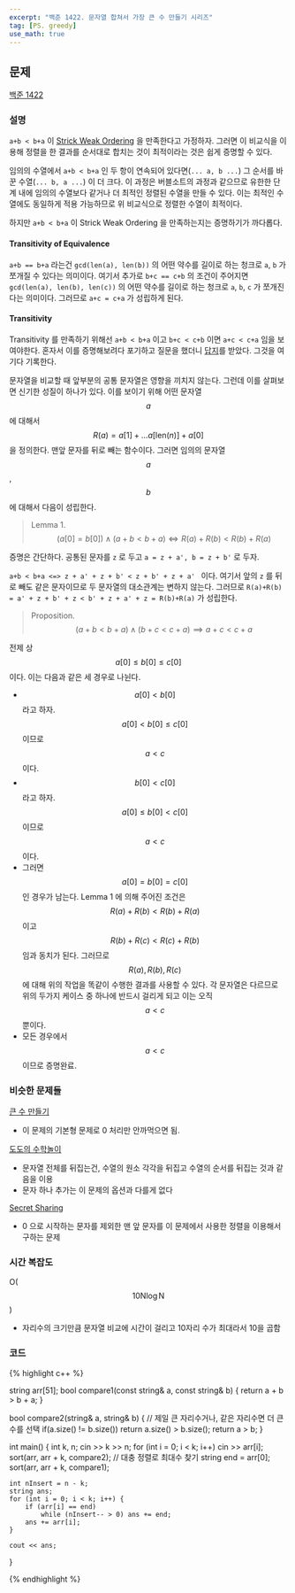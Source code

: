```yaml
---
excerpt: "백준 1422. 문자열 합쳐서 가장 큰 수 만들기 시리즈"
tag: [PS. greedy]
use_math: true
---
```


## 문제

[백준 1422](https://www.acmicpc.net/problem/1422)

### 설명

```a+b < b+a``` 이 [Strick Weak Ordering](https://www.boost.org/sgi/stl/StrictWeakOrdering.html) 을 만족한다고 가정하자. 그러면 이 비교식을 이용해 정렬을 한 결과를 순서대로 합치는 것이 최적이라는 것은 쉽게 증명할 수 있다.　

임의의 수열에서 ```a+b < b+a``` 인 두 항이 연속되어 있다면(``` ... a, b ... ```) 그 순서를 바꾼 수열(```... b, a ...```) 이 더 크다. 이 과정은 버블소트의 과정과 같으므로 유한한 단계 내에 임의의 수열보다 같거나 더 최적인 정렬된 수열을 만들 수 있다. 이는 최적인 수열에도 동일하게 적용 가능하므로 위 비교식으로 정렬한 수열이 최적이다.

하지만 ```a+b < b+a``` 이 Strick Weak Ordering 을 만족하는지는 증명하기가 까다롭다. 


#### Transitivity of Equivalence

```a+b == b+a``` 라는건 ```gcd(len(a), len(b))``` 의 어떤 약수를 길이로 하는 청크로 ```a```, ```b``` 가 쪼개질 수 있다는 의미이다. 여기서 추가로 ```b+c == c+b``` 의 조건이 주어지면 ```gcd(len(a), len(b), len(c))``` 의 어떤 약수를 길이로 하는 청크로 ```a```, ```b```, ```c``` 가 쪼개진다는 의미이다. 그러므로  ```a+c = c+a``` 가 성립하게 된다.

#### Transitivity

Transitivity 를 만족하기 위해선 ```a+b < b+a``` 이고 ```b+c < c+b``` 이면 ```a+c < c+a``` 임을 보여야한다. 혼자서 이를 증명해보려다 포기하고 질문을 했더니 [답지](https://www.acmicpc.net/board/view/96132)를 받았다. 그것을 여기다 기록한다.

문자열을 비교할 때 앞부분의 공통 문자열은 영향을 끼치지 않는다. 그런데 이를 살펴보면 신기한 성질이 하나가 있다. 이를 보이기 위해 어떤 문자열 $$a$$ 에 대해서 $$R(a) = a[1] + ... a[\mathrm{len}(n)] + a[0] $$ 을 정의한다. 맨앞 문자를 뒤로 빼는 함수이다. 그러면 임의의 문자열 $$a$$, $$b$$ 에 대해서 다음이 성립한다.

> Lemma 1. $$\quad  (a[0] = b[0]) \wedge (a+b < b+a)  \iff R(a)+R(b) < R(b)+R(a) $$

증명은 간단하다. 공통된 문자를 ```z``` 로 두고 ```a = z + a', b = z + b'``` 로 두자. 

```a+b < b+a <=> z + a' + z + b' < z + b' + z + a' ``` 이다. 여기서 앞의 ```z``` 를 뒤로 빼도 같은 문자이므로 두 문자열의 대소관계는 변하지 않는다. 그러므로 ```R(a)+R(b) = a' + z + b' + z < b' + z + a' + z = R(b)+R(a)``` 가 성립한다.

> Proposition. $$\quad  (a+b < b+a) \wedge (b+c < c+a) \implies a+c < c+a $$

전제 상 $$a[0] \leq b[0] \leq c[0]$$ 이다. 이는 다음과 같은 세 경우로 나뉜다.
+ $$a[0] < b[0]$$ 라고 하자. $$a[0] < b[0] \leq c[0]$$ 이므로 $$a<c$$ 이다.
+ $$b[0] < c[0]$$ 라고 하자. $$a[0] \leq b[0] < c[0]$$ 이므로 $$a<c$$ 이다.
+ 그러면 $$a[0] = b[0] = c[0]$$ 인 경우가 남는다. Lemma 1 에 의해 주어진 조건은 $$R(a) + R(b) < R(b) + R(a)$$ 이고 $$R(b) + R(c) < R(c) + R(b)$$ 임과 동치가 된다. 그러므로 $$R(a), R(b), R(c)$$ 에 대해 위의 작업을 똑같이 수행한 결과를 사용할 수 있다. 각 문자열은 다르므로 위의 두가지 케이스 중 하나에 반드시 걸리게 되고 이는 오직 $$a<c$$ 뿐이다. 
+ 모든 경우에서 $$a<c$$ 이므로 증명완료.


### 비슷한 문제들

[큰 수 만들기](https://www.acmicpc.net/problem/16496)
+ 이 문제의 기본형 문제로 0 처리만 안까먹으면 됨.

[도도의 수학놀이](https://www.acmicpc.net/problem/21740)
+ 문자열 전체를 뒤집는건, 수열의 원소 각각을 뒤집고 수열의 순서를 뒤집는 것과 같음을 이용
+ 문자 하나 추가는 이 문제의 옵션과 다를게 없다

[Secret Sharing](https://www.acmicpc.net/problem/2385)
+ 0 으로 시작하는 문자를 제외한 맨 앞 문자를 이 문제에서 사용한 정렬을 이용해서 구하는 문제


### 시간 복잡도

O($$ 10\mathrm{N}\log{\mathrm{N}} $$)
+ 자리수의 크기만큼 문자열 비교에 시간이 걸리고 10자리 수가 최대라서 10을 곱함



### 코드

{% highlight c++ %}


string arr[51];
bool compare1(const string& a, const string& b) { return a + b > b + a; }

bool compare2(string& a, string& b)
{
	// 제일 큰 자리수거나, 같은 자리수면 더 큰 수를 선택
	if(a.size() != b.size()) 
		return a.size() > b.size();
	return a > b;
}

int main()
{
	int k, n;
	cin >> k >> n;
	for (int i = 0; i < k; i++) cin >> arr[i];
	sort(arr, arr + k, compare2); // 대충 정렬로 최대수 찾기
	string end = arr[0];
	sort(arr, arr + k, compare1);

	int nInsert = n - k;
	string ans;
	for (int i = 0; i < k; i++) {
		if (arr[i] == end)
			while (nInsert-- > 0) ans += end;
		ans += arr[i];
	}

	cout << ans;
}

{% endhighlight %}